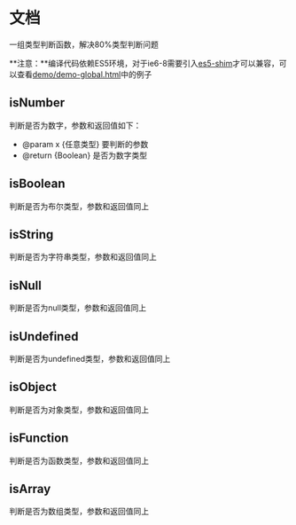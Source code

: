 # 文档
一组类型判断函数，解决80%类型判断问题

**注意：**编译代码依赖ES5环境，对于ie6-8需要引入[es5-shim](http://github.com/es-shims/es5-shim/)才可以兼容，可以查看[demo/demo-global.html](../demo/demo-global.html)中的例子

## isNumber
判断是否为数字，参数和返回值如下：

- @param x {任意类型} 要判断的参数
- @return {Boolean} 是否为数字类型

## isBoolean
判断是否为布尔类型，参数和返回值同上

## isString
判断是否为字符串类型，参数和返回值同上

## isNull
判断是否为null类型，参数和返回值同上

## isUndefined
判断是否为undefined类型，参数和返回值同上

## isObject
判断是否为对象类型，参数和返回值同上

## isFunction
判断是否为函数类型，参数和返回值同上

## isArray
判断是否为数组类型，参数和返回值同上
